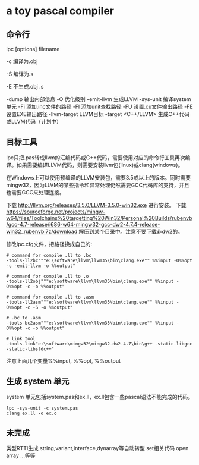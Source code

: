 # a toy pascal compiler

## 命令行

lpc [options] filename

-c 编译为.obj

-S 编译为.s

-E 不生成.obj .s

-dump 输出内部信息
-O<n> 优化级别
-emit-llvm 生成LLVM
-sys-unit 编译system单元
-Fi<path> 添加.inc文件的路径
-Fl<path> 添加unit查找路径
-FU<path> 设置.cu文件输出路径
-FE<path> 设置EXE输出路径
-llvm-target LLVM目标
-target <C++/LLVM>  生成C++代码或LLVM代码（计划中）

## 目标工具

lpc只把.pas转成llvm的汇编代码或C++代码，需要使用对应的命令行工具再次编译。如果需要编译LLVM代码，则需要安装llvm包(linux)或clang(windows)。

在Windows上可以使用预编译的LLVM安装包，需要3.5或以上的版本。同时需要mingw32，因为LLVM的某些指令和异常处理仍然需要GCC代码库的支持，并且也需要GCC来处理连接。

下载 http://llvm.org/releases/3.5.0/LLVM-3.5.0-win32.exe 进行安装。
下载 https://sourceforge.net/projects/mingw-w64/files/Toolchains%20targetting%20Win32/Personal%20Builds/rubenvb/gcc-4.7-release/i686-w64-mingw32-gcc-dw2-4.7.4-release-win32_rubenvb.7z/download
 解压到某个目录中。注意不要下载非dw2的。

修改lpc.cfg文件，把路径换成自己的:
```
# command for compile .ll to .bc
-tools-ll2bc"""e:\software\llvm\llvm35\bin\clang.exe"" %%input -O%%opt -c -emit-llvm -o %%output"

# command for compile .ll to .o
-tools-ll2obj"""e:\software\llvm\llvm35\bin\clang.exe"" %%input -O%%opt -c -o %%output"

# command for compile .ll to .asm
-tools-ll2asm"""e:\software\llvm\llvm35\bin\clang.exe"" %%input -O%%opt -c -S -o %%output"

# .bc to .asm
-tools-bc2asm"""e:\software\llvm\llvm35\bin\clang.exe"" %%input -O%%opt -c -o %%output"

# link tool
-tools-link"e:\software\mingw32\mingw32-dw2-4.7\bin\g++ -static-libgcc -static-libstdc++"

```
注意上面几个变量%%input, %%opt, %%output

## 生成 system 单元
system 单元包括system.pas和ex.ll，ex.ll包含一些pascal语法不能完成的代码。
```
lpc -sys-unit -c system.pas
clang ex.ll -o ex.o
```

## 未完成

类型RTTI生成
string,variant,interface,dynarray等自动转型
set相关代码
open array
...等等
